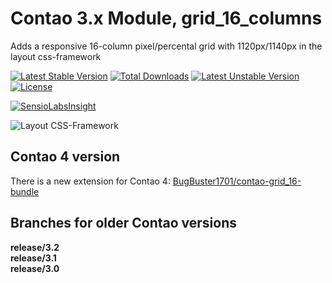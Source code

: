 # Contao 3.x Module, grid_16_columns

Adds a responsive 16-column pixel/percental grid with 1120px/1140px in the layout css-framework

[![Latest Stable Version](https://poser.pugx.org/bugbuster/contao_grid_16_columns/v/stable.svg)](https://packagist.org/packages/bugbuster/contao_grid_16_columns) [![Total Downloads](https://poser.pugx.org/bugbuster/contao_grid_16_columns/downloads.svg)](https://packagist.org/packages/bugbuster/contao_grid_16_columns) [![Latest Unstable Version](https://poser.pugx.org/bugbuster/contao_grid_16_columns/v/unstable.svg)](https://packagist.org/packages/bugbuster/contao_grid_16_columns) [![License](https://poser.pugx.org/bugbuster/contao_grid_16_columns/license.svg)](https://packagist.org/packages/bugbuster/contao_grid_16_columns)

[![SensioLabsInsight](https://insight.sensiolabs.com/projects/399696d5-90ee-446c-ae6a-158cd864cb41/small.png)](https://insight.sensiolabs.com/projects/399696d5-90ee-446c-ae6a-158cd864cb41)

![Layout CSS-Framework](https://raw.github.com/BugBuster1701/contao_grid_16_columns/develop/system/modules/grid_16_columns/wiki/layout-css-framework.jpg)

## Contao 4 version
There is a new extension for Contao 4: [BugBuster1701/contao-grid_16-bundle](https://github.com/BugBuster1701/contao-grid_16-bundle)

## Branches for older Contao versions

**release/3.2**  
**release/3.1**  
**release/3.0**  

